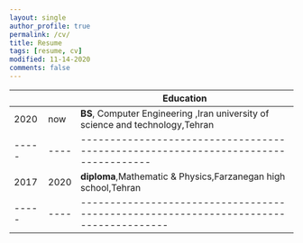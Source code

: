 ```yaml
---
layout: single
author_profile: true
permalink: /cv/
title: Resume
tags: [resume, cv]
modified: 11-14-2020
comments: false
---
```




|     |    |**Education**                                                               |
|-----|----|----------------------------------------------------------------------------------|
|2020 |now| **BS**, Computer Engineering ,Iran university of science and technology,Tehran
|-----|----|----------------------------------------------------------------------------------|
|2017 |2020| **diploma**,Mathematic & Physics,Farzanegan high school,Tehran
|-----|----|-------------------------------------------------------------------------------------|
